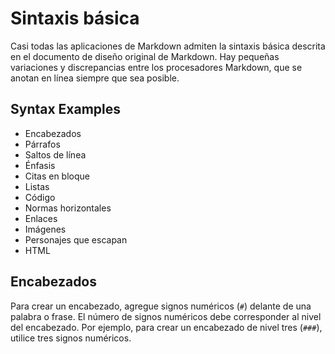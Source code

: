 # Sintaxis básica

Casi todas las aplicaciones de Markdown admiten la sintaxis básica descrita en el documento de diseño original de Markdown. Hay pequeñas variaciones y discrepancias entre los procesadores Markdown, que se anotan en línea siempre que sea posible.

## Syntax Examples

- Encabezados
- Párrafos
- Saltos de línea
- Énfasis
- Citas en bloque
- Listas
- Código
- Normas horizontales
- Enlaces
- Imágenes
- Personajes que escapan
- HTML

## Encabezados

Para crear un encabezado, agregue signos numéricos (`#`) delante de una palabra o frase. El número de signos numéricos debe corresponder al nivel del encabezado. Por ejemplo, para crear un encabezado de nivel tres (`###`), utilice tres signos numéricos.
